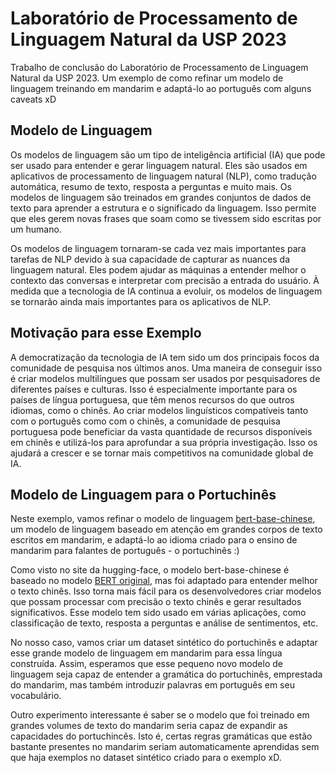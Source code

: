 # Laboratório de Processamento de Linguagem Natural da USP 2023

Trabalho de conclusão do Laboratório de Processamento de Linguagem Natural da USP 2023. Um exemplo de como refinar um modelo de linguagem treinando em mandarim e adaptá-lo ao português com alguns caveats xD

## Modelo de Linguagem

Os modelos de linguagem são um tipo de inteligência artificial (IA) que pode ser usado para entender e gerar linguagem natural. Eles são usados em aplicativos de processamento de linguagem natural (NLP), como tradução automática, resumo de texto, resposta a perguntas e muito mais. Os modelos de linguagem são treinados em grandes conjuntos de dados de texto para aprender a estrutura e o significado da linguagem. Isso permite que eles gerem novas frases que soam como se tivessem sido escritas por um humano.

Os modelos de linguagem tornaram-se cada vez mais importantes para tarefas de NLP devido à sua capacidade de capturar as nuances da linguagem natural. Eles podem ajudar as máquinas a entender melhor o contexto das conversas e interpretar com precisão a entrada do usuário. À medida que a tecnologia de IA continua a evoluir, os modelos de linguagem se tornarão ainda mais importantes para os aplicativos de NLP.

## Motivação para esse Exemplo

A democratização da tecnologia de IA tem sido um dos principais focos da comunidade de pesquisa nos últimos anos. Uma maneira de conseguir isso é criar modelos multilíngues que possam ser usados por pesquisadores de diferentes países e culturas. Isso é especialmente importante para os países de língua portuguesa, que têm menos recursos do que outros idiomas, como o chinês. Ao criar modelos linguísticos compatíveis tanto com o português como com o chinês, a comunidade de pesquisa portuguesa pode beneficiar da vasta quantidade de recursos disponíveis em chinês e utilizá-los para aprofundar a sua própria investigação. Isso os ajudará a crescer e se tornar mais competitivos na comunidade global de IA.

## Modelo de Linguagem para o Portuchinês

Neste exemplo, vamos refinar o modelo de linguagem [bert-base-chinese](https://huggingface.co/bert-base-chinese), um modelo de linguagem baseado em atenção em grandes corpos de texto escritos em mandarim, e adaptá-lo ao idioma criado para o ensino de mandarim para falantes de português - o portuchinês :)

Como visto no site da hugging-face, o modelo bert-base-chinese é baseado no modelo [BERT original](https://huggingface.co/bert-base-uncased), mas foi adaptado para entender melhor o texto chinês. Isso torna mais fácil para os desenvolvedores criar modelos que possam processar com precisão o texto chinês e gerar resultados significativos. Esse modelo tem sido usado em várias aplicações, como classificação de texto, resposta a perguntas e análise de sentimentos, etc.

No nosso caso, vamos criar um dataset sintético do portuchinês e adaptar esse grande modelo de linguagem em mandarim para essa língua construída. Assim, esperamos que esse pequeno novo modelo de linguagem seja capaz de entender a gramática do portuchinês, emprestada do mandarim, mas também introduzir palavras em português em seu vocabulário.

Outro experimento interessante é saber se o modelo que foi treinado em grandes volumes de texto do mandarim seria capaz de expandir as capacidades do portuchincês. Isto é, certas regras gramáticas que estão bastante presentes no mandarim seriam automaticamente aprendidas sem que haja exemplos no dataset sintético criado para o exemplo xD.
